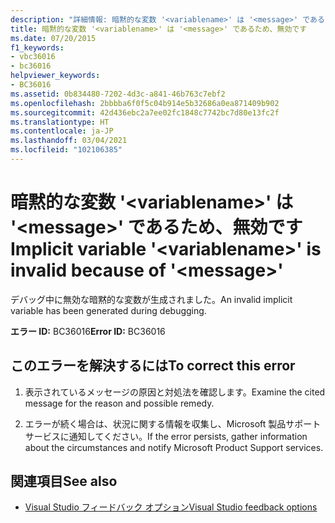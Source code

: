 ```yaml
---
description: "詳細情報: 暗黙的な変数 '<variablename>' は '<message>' であるため、無効です"
title: 暗黙的な変数 '<variablename>' は '<message>' であるため、無効です
ms.date: 07/20/2015
f1_keywords:
- vbc36016
- bc36016
helpviewer_keywords:
- BC36016
ms.assetid: 0b834480-7202-4d3c-a841-46b763c7ebf2
ms.openlocfilehash: 2bbbba6f0f5c04b914e5b32686a0ea871409b902
ms.sourcegitcommit: 42d436ebc2a7ee02fc1848c7742bc7d80e13fc2f
ms.translationtype: HT
ms.contentlocale: ja-JP
ms.lasthandoff: 03/04/2021
ms.locfileid: "102106385"
---
```

# <a name="implicit-variable-variablename-is-invalid-because-of-message"></a><span data-ttu-id="4307f-103">暗黙的な変数 '\<variablename>' は '\<message>' であるため、無効です</span><span class="sxs-lookup"><span data-stu-id="4307f-103">Implicit variable '\<variablename>' is invalid because of '\<message>'</span></span>

<span data-ttu-id="4307f-104">デバッグ中に無効な暗黙的な変数が生成されました。</span><span class="sxs-lookup"><span data-stu-id="4307f-104">An invalid implicit variable has been generated during debugging.</span></span>  
  
 <span data-ttu-id="4307f-105">**エラー ID:** BC36016</span><span class="sxs-lookup"><span data-stu-id="4307f-105">**Error ID:** BC36016</span></span>  
  
## <a name="to-correct-this-error"></a><span data-ttu-id="4307f-106">このエラーを解決するには</span><span class="sxs-lookup"><span data-stu-id="4307f-106">To correct this error</span></span>  
  
1. <span data-ttu-id="4307f-107">表示されているメッセージの原因と対処法を確認します。</span><span class="sxs-lookup"><span data-stu-id="4307f-107">Examine the cited message for the reason and possible remedy.</span></span>  
  
2. <span data-ttu-id="4307f-108">エラーが続く場合は、状況に関する情報を収集し、Microsoft 製品サポート サービスに通知してください。</span><span class="sxs-lookup"><span data-stu-id="4307f-108">If the error persists, gather information about the circumstances and notify Microsoft Product Support services.</span></span>  
  
## <a name="see-also"></a><span data-ttu-id="4307f-109">関連項目</span><span class="sxs-lookup"><span data-stu-id="4307f-109">See also</span></span>

- [<span data-ttu-id="4307f-110">Visual Studio フィードバック オプション</span><span class="sxs-lookup"><span data-stu-id="4307f-110">Visual Studio feedback options</span></span>](/visualstudio/ide/feedback-options)
